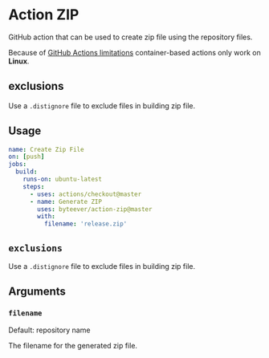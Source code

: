 # Action ZIP
GitHub action that can be used to create zip file using the repository files.

Because of [GitHub Actions limitations](https://docs.github.com/en/actions/creating-actions/about-actions#types-of-actions) container-based actions only work on **Linux**.


## exclusions

Use a `.distignore` file to exclude files in building zip file.

## Usage

```yaml
name: Create Zip File
on: [push]
jobs:
  build:
    runs-on: ubuntu-latest
    steps:
      - uses: actions/checkout@master
      - name: Generate ZIP
        uses: byteever/action-zip@master
        with:
          filename: 'release.zip'
```

## `exclusions`
Use a `.distignore` file to exclude files in building zip file.

## Arguments

### `filename`
Default: repository name

The filename for the generated zip file.